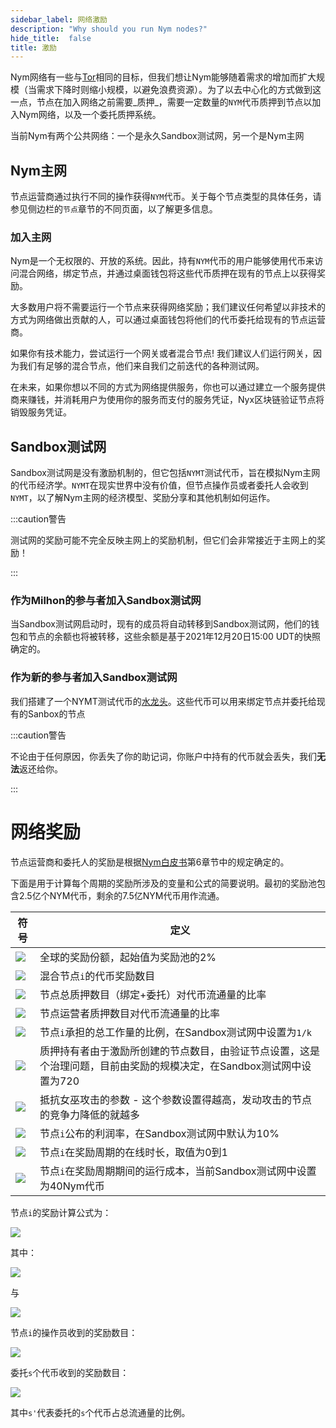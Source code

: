 ```yaml
---
sidebar_label: 网络激励
description: "Why should you run Nym nodes?"
hide_title:  false
title: 激励
---
```


Nym网络有一些与[Tor](https://tor-project.org)相同的目标，但我们想让Nym能够随着需求的增加而扩大规模（当需求下降时则缩小规模，以避免浪费资源）。为了以去中心化的方式做到这一点，节点在加入网络之前需要_质押_，需要一定数量的`NYM`代币质押到节点以加入Nym网络，以及一个委托质押系统。

当前Nym有两个公共网络：一个是永久Sandbox测试网，另一个是Nym主网

## Nym主网

节点运营商通过执行不同的操作获得`NYM`代币。关于每个节点类型的具体任务，请参见侧边栏的`节点`章节的不同页面，以了解更多信息。 

### 加入主网

Nym是一个无权限的、开放的系统。因此，持有`NYM`代币的用户能够使用代币来访问混合网络，绑定节点，并通过桌面钱包将这些代币质押在现有的节点上以获得奖励。

大多数用户将不需要运行一个节点来获得网络奖励；我们建议任何希望以非技术的方式为网络做出贡献的人，可以通过桌面钱包将他们的代币委托给现有的节点运营商。

如果你有技术能力，尝试运行一个网关或者混合节点! 我们建议人们运行网关，因为我们有足够的混合节点，他们来自我们之前迭代的各种测试网。

在未来，如果你想以不同的方式为网络提供服务，你也可以通过建立一个服务提供商来赚钱，并消耗用户为使用你的服务而支付的服务凭证，Nyx区块链验证节点将销毁服务凭证。

## Sandbox测试网

Sandbox测试网是没有激励机制的，但它包括`NYMT`测试代币，旨在模拟Nym主网的代币经济学。`NYMT`在现实世界中没有价值，但节点操作员或者委托人会收到`NYMT`，以了解Nym主网的经济模型、奖励分享和其他机制如何运作。

:::caution警告

测试网的奖励可能不完全反映主网上的奖励机制，但它们会非常接近于主网上的奖励！

:::

### 作为Milhon的参与者加入Sandbox测试网 

当Sandbox测试网启动时，现有的成员将自动转移到Sandbox测试网，他们的钱包和节点的余额也将被转移，这些余额是基于2021年12月20日15:00 UDT的快照确定的。 

### 作为新的参与者加入Sandbox测试网  

我们搭建了一个NYMT测试代币的[水龙头](https://faucet.nymtech.net/)。这些代币可以用来绑定节点并委托给现有的Sanbox的节点

:::caution警告

不论由于任何原因，你丢失了你的助记词，你账户中持有的代币就会丢失，我们**无法**返还给你。

:::

# 网络奖励

节点运营商和委托人的奖励是根据[Nym白皮书](https://nymtech.net/nym-whitepaper.pdf)第6章节中的规定确定的。

下面是用于计算每个周期的奖励所涉及的变量和公式的简要说明。最初的奖励池包含2.5亿个NYM代币，剩余的7.5亿NYM代币用作流通。

|符号|定义|
|--|--|
|<img src="https://render.githubusercontent.com/render/math?math=R"></img>|全球的奖励份额，起始值为奖励池的2% |
|<img src="https://render.githubusercontent.com/render/math?math=R_{i}"></img>|混合节点`i`的代币奖励数目|
|<img src="https://render.githubusercontent.com/render/math?math=\sigma_{i}"></img>|节点总质押数目（绑定+委托）对代币流通量的比率|
|<img src="https://render.githubusercontent.com/render/math?math=\lambda_{i}"></img>|节点运营者质押数目对代币流通量的比率|
|<img src="https://render.githubusercontent.com/render/math?math=\omega_{i}"></img>|节点`i`承担的总工作量的比例，在Sandbox测试网中设置为`1/k`|
|<img src="https://render.githubusercontent.com/render/math?math=k"></img>|质押持有者由于激励所创建的节点数目，由验证节点设置，这是个治理问题，目前由奖励的规模决定，在Sandbox测试网中设置为720|
|<img src="https://render.githubusercontent.com/render/math?math=\alpha"></img>|抵抗女巫攻击的参数 - 这个参数设置得越高，发动攻击的节点的竞争力降低的就越多|
|<img src="https://render.githubusercontent.com/render/math?math=PM_{i}"></img>|节点`i`公布的利润率，在Sandbox测试网中默认为10%|
|<img src="https://render.githubusercontent.com/render/math?math=PF_{i}"></img>| 节点`i`在奖励周期的在线时长，取值为0到1                      |
|<img src="https://render.githubusercontent.com/render/math?math=PP_{i}"></img>|节点`i`在奖励周期期间的运行成本，当前Sandbox测试网中设置为40Nym代币|

节点`i`的奖励计算公式为：

<img src="https://render.githubusercontent.com/render/math?math=R_{i}=PF_{i} \cdot R \cdot (\sigma^'_{i} \cdot \omega_{i} \cdot k %2b \alpha \cdot \lambda^'_{i} \cdot \sigma^'_{i} \cdot k)/(1 %2b \alpha)"></img>


其中：

<img src="https://render.githubusercontent.com/render/math?math=\sigma^'_{i} = min\{\sigma_{i}, 1/k\}"></img>


与

<img src="https://render.githubusercontent.com/render/math?math=\lambda^'_{i} = min\{\lambda_{i}, 1/k\}"></img>


节点`i`的操作员收到的奖励数目：

<img src="https://render.githubusercontent.com/render/math?math=min\{PP_{i},R_{i})\} %2b max\{0, (PM_{i} %2b (1 - PM_{i}) \cdot \lambda_{i}/\delta_{i}) \cdot (R_{i} - PP_{i})\}"></img>


委托`s`个代币收到的奖励数目：

<img src="https://render.githubusercontent.com/render/math?math=max\{0, (1-PM_{i}) \cdot (s^'/\sigma_{i}) \cdot (R_{i} - PP_{i})\}"></img>

其中`s'`代表委托的`s`个代币占总流通量的比例。
